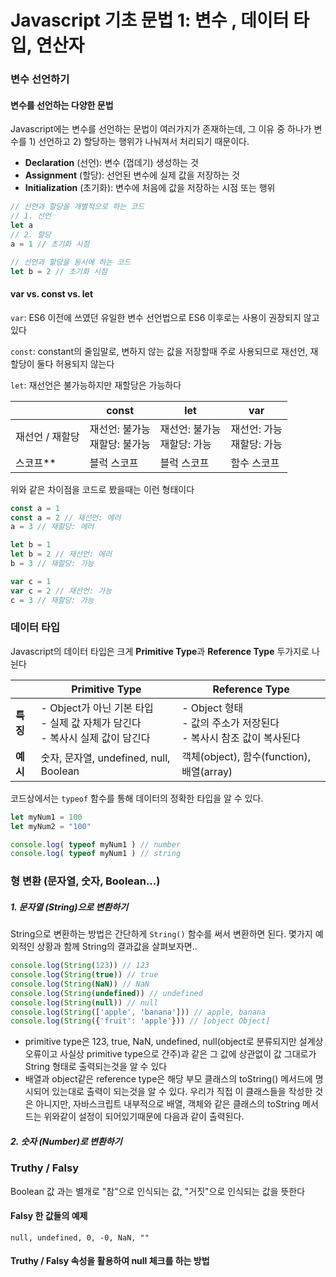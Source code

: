 # Javascript 기초 문법 1: 변수 , 데이터 타입, 연산자

### 변수 선언하기

#### 변수를 선언하는 다양한 문법

Javascript에는 변수를 선언하는 문법이 여러가지가 존재하는데, 그 이유 중 하나가 변수를 1) 선언하고 2) 할당하는 행위가 나눠져서 처리되기 때문이다.

- **Declaration** (선언): 변수 (껍데기) 생성하는 것
- **Assignment** (할당): 선언된 변수에 실제 값을 저장하는 것
- **Initialization** (초기화): 변수에 처음에 값을 저장하는 시점 또는 행위

```javascript
// 선언과 할당을 개별적으로 하는 코드
// 1. 선언
let a
// 2. 할당
a = 1 // 초기화 시점

// 선언과 할당을 동시에 하는 코드
let b = 2 // 초기화 시점
```



#### var vs. const vs. let

`var`: ES6 이전에 쓰였던 유일한 변수 선언법으로 ES6 이후로는 사용이 권장되지 않고 있다

`const`: constant의 줄임말로, 변하지 않는 값을 저장할때 주로 사용되므로 재선언, 재할당이 둘다 허용되지 않는다

`let`: 재선언은 불가능하지만 재할당은 가능하다

|                 | const                              | let                              | var                            |
| --------------- | ---------------------------------- | -------------------------------- | ------------------------------ |
| 재선언 / 재할당 | 재선언: 불가능<br />재할당: 불가능 | 재선언: 불가능<br />재할당: 가능 | 재선언: 가능<br />재할당: 가능 |
| 스코프**        | 블럭 스코프                        | 블럭 스코프                      | 함수 스코프                    |



위와 같은 차이점을 코드로 봤을때는 이런 형태이다

```javascript
const a = 1
const a = 2 // 재선언: 에러
a = 3 // 재할당: 에러

let b = 1
let b = 2 // 재선언: 에러
b = 3 // 재할당: 가능

var c = 1
var c = 2 // 재선언: 가능
c = 3 // 재할당: 가능
```



### 데이터 타입

Javascript의 데이터 타입은 크게 **Primitive Type**과 **Reference Type** 두가지로 나뉜다

|          | Primitive Type                                               | Reference Type                                               |
| -------- | ------------------------------------------------------------ | ------------------------------------------------------------ |
| **특징** | - Object가 아닌 기본 타입<br />- 실제 값 자체가 담긴다<br />- 복사시 실제 값이 담긴다 | - Object 형태<br />- 값의 주소가 저장된다<br />- 복사시 참조 값이 복사된다 |
| **예시** | 숫자, 문자열, undefined, null, Boolean                       | 객체(object), 함수(function), 배열(array)                    |



코드상에서는 `typeof` 함수를 통해 데이터의 정확한 타입을 알 수 있다.

```javascript
let myNum1 = 100
let myNum2 = "100"

console.log( typeof myNum1 ) // number
console.log( typeof myNum1 ) // string
```



### 형 변환 (문자열, 숫자, Boolean...)

##### 1. 문자열 (String)으로 변환하기

String으로 변환하는 방법은 간단하게 `String()` 함수를 써서 변환하면 된다. 몇가지 예외적인 상황과 함께 String의 결과값을 살펴보자면..

```javascript
console.log(String(123)) // 123
console.log(String(true)) // true
console.log(String(NaN)) // NaN
console.log(String(undefined)) // undefined
console.log(String(null)) // null
console.log(String(['apple', 'banana'])) // apple, banana
console.log(String({'fruit': 'apple'})) // [object Object]
```

- primitive type은 123, true, NaN, undefined, null(object로 분류되지만 설계상 오류이고 사실상 primitive type으로 간주)과 같은 그 값에 상관없이 값 그대로가 String 형태로 출력되는것을 알 수 있다
- 배열과 object같은 reference type은 해당 부모 클래스의 toString() 메서드에 명시되어 있는대로 출력이 되는것을 알 수 있다. 우리가 직접 이 클래스들을 작성한 것은 아니지만, 자바스크립트 내부적으로 배열, 객체와 같은 클래스의 toString 메서드는 위와같이 설정이 되어있기때문에 다음과 같이 출력된다.



##### 2. 숫자 (Number)로 변환하기


### Truthy / Falsy
Boolean 값 과는 별개로 "참"으로 인식되는 값, "거짓"으로 인식되는 값을 뜻한다

#### Falsy 한 값들의 예제
```
null, undefined, 0, -0, NaN, ""
```

#### Truthy / Falsy 속성을 활용하여 null 체크를 하는 방법